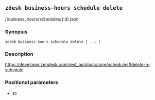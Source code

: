## `zdesk business-hours schedule delete`

/business_hours/schedules/{id}.json

### Synopsis

    zdesk business-hours schedule delete [ ... ]

### Description

https://developer.zendesk.com/rest_api/docs/core/schedules#delete-a-schedule

### Positional parameters

* `ID`

